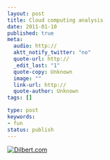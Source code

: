 ```yaml
---
layout: post
title: Cloud computing analysis
date: 2011-01-10
published: true
meta:
  audio: http://
  aktt_notify_twitter: "no"
  quote-url: http://
  _edit_last: "1"
  quote-copy: Unknown
  image: ""
  link-url: http://
  quote-author: Unknown
tags: []

type: post
keywords:
- fun
status: publish
---
```



[![Dilbert.com](http://media.eick.us/2011/05/109703.strip_.gif)](http://dilbert.com/strips/comic/2011-01-07/ "Dilbert.com")

